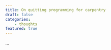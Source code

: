 ```yaml
---
title: On quitting programming for carpentry
draft: false
categories:
    - thoughts
featured: true
---
```


...

